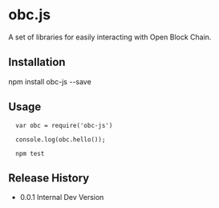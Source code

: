 obc.js
=========

A set of libraries for easily interacting with Open Block Chain.

## Installation

  npm install obc-js --save

## Usage

```
  var obc = require('obc-js')
  
  console.log(obc.hello());

  npm test
```

## Release History

* 0.0.1 Internal Dev Version